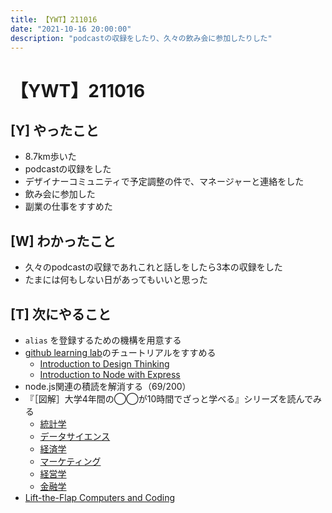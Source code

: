 ```yaml
---
title: 【YWT】211016
date: "2021-10-16 20:00:00"
description: "podcastの収録をしたり、久々の飲み会に参加したりした"
---
```


# 【YWT】211016

## [Y] やったこと

- 8.7km歩いた
- podcastの収録をした
- デザイナーコミュニティで予定調整の件で、マネージャーと連絡をした
- 飲み会に参加した
- 副業の仕事をすすめた

## [W] わかったこと

- 久々のpodcastの収録であれこれと話しをしたら3本の収録をした
- たまには何もしない日があってもいいと思った

## [T] 次にやること

- `alias` を登録するための機構を用意する
- [github learning lab](https://lab.github.com/githubtraining)のチュートリアルをすすめる
  - [Introduction to Design Thinking](https://lab.github.com/githubtraining/introduction-to-design-thinking)
  - [Introduction to Node with Express](https://lab.github.com/everydeveloper/introduction-to-node-with-express)
- node.js関連の積読を解消する（69/200）
- 『［図解］大学4年間の◯◯が10時間でざっと学べる』シリーズを読んでみる
  - [統計学](https://www.amazon.co.jp/dp/B07PXB4NN9)
  - [データサイエンス](https://www.amazon.co.jp/dp/B07XNW3TQM)
  - [経済学](https://www.amazon.co.jp/dp/B01KNLFHH6)
  - [マーケティング](https://www.amazon.co.jp/dp/B07BNC2SV3)
  - [経営学](https://www.amazon.co.jp/dp/B071SKDF3L)
  - [金融学](https://www.amazon.co.jp/dp/B07BB6Z7FW)
- [Lift-the-Flap Computers and Coding](https://www.amazon.co.jp/dp/1409591514)
